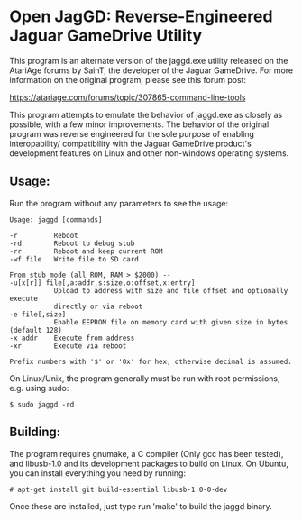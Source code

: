 Open JagGD: Reverse-Engineered Jaguar GameDrive Utility
=======================================================

This program is an alternate version of the jaggd.exe utility released
on the AtariAge forums by SainT, the developer of the Jaguar GameDrive. For
more information on the original program, please see this forum post:

https://atariage.com/forums/topic/307865-command-line-tools

This program attempts to emulate the behavior of jaggd.exe as closely as
possible, with a few minor improvements. The behavior of the original
program was reverse engineered for the sole purpose of enabling interopability/
compatibility with the Jaguar GameDrive product's development features on Linux
and other non-windows operating systems.

Usage:
------

Run the program without any parameters to see the usage:

    Usage: jaggd [commands]
    
    -r         Reboot
    -rd        Reboot to debug stub
    -rr        Reboot and keep current ROM
    -wf file   Write file to SD card
    
    From stub mode (all ROM, RAM > $2000) --
    -u[x[r]] file[,a:addr,s:size,o:offset,x:entry]
               Upload to address with size and file offset and optionally execute
               directly or via reboot
    -e file[,size]
               Enable EEPROM file on memory card with given size in bytes (default 128)
    -x addr    Execute from address
    -xr        Execute via reboot
    
    Prefix numbers with '$' or '0x' for hex, otherwise decimal is assumed.

On Linux/Unix, the program generally must be run with root permissions, e.g.
using sudo:

    $ sudo jaggd -rd

Building:
---------

The program requires gnumake, a C compiler (Only gcc has been tested), and
libusb-1.0 and its development packages to build on Linux. On Ubuntu, you can
install everything you need by running:

    # apt-get install git build-essential libusb-1.0-0-dev

Once these are installed, just type run 'make' to build the jaggd binary.
